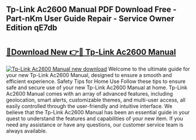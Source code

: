 ## Tp-Link Ac2600 Manual PDF Download Free - Part-nKm User Guide Repair - Service Owner Edition qE7db

# <h2><a href="http://cf29499.oget.top/?id=Tp-Link+Ac2600+Manual">🔗Download New 👉🔴 Tp-Link Ac2600 Manual</a></h2>

[![Tp-Link Ac2600 Manual new download](https://i.imgur.com/5g1atiW.png)](http://cf29499.oget.top/?id=Tp-Link+Ac2600+Manual)
Welcome to the ultimate guide for your new Tp-Link Ac2600 Manual, designed to ensure a smooth and efficient experience. Safety Tips for Home Use Follow these tips to ensure safe and secure use of your new Tp-Link Ac2600 Manual at home. Tp-Link Ac2600 Manual comes with an array of advanced features, including geolocation, smart alerts, customizable themes, and multi-user access, all easily controlled through the user-friendly and intuitive interface. We believe that the Tp-Link Ac2600 Manual has been an essential guide in your quest to understand the features and capabilities of your new item. If you need any assistance or have any questions, our customer service team is always available.
